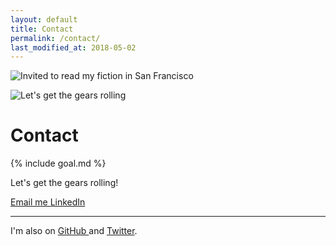 ```yaml
---
layout: default
title: Contact
permalink: /contact/
last_modified_at: 2018-05-02
---
```


<img 
  src="{{ site.url }}/assets/art-reading.jpg" 
  alt="Invited to read my fiction in San Francisco" 
  id="hero" />

<img src="{{ site.url }}/assets/contact-small.png" alt="Let's get the gears rolling" class="contact-gear" />

# Contact 

{% include goal.md %}

Let's get the gears rolling!

<a href="mailto:{{ site.social.email }}" title="Email" type="button" class="btn btn-primary">
  <span class="icon icon-at"></span>
  Email me
</a> 
<a href="https://www.linkedin.com/in/{{ site.social.linkedin }}" target="_blank" title="LinkedIn" class="btn btn-secondary">
  <span class="icon icon-social-linkedin"></span>
  LinkedIn
</a>

<hr />

I'm also on <a href="https://github.com/{{ site.social.github }}" target="_blank" title="GitHub">
  <span class="icon icon-social-github"></span>
  GitHub
</a> and <a href="https://twitter.com/{{ site.social.twitter }}" target="_blank" title="Twitter">
  <span class="icon icon-social-twitter"></span>
  Twitter</a>.
